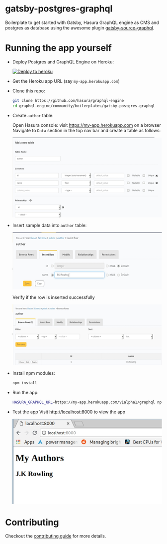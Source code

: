 # gatsby-postgres-graphql

Boilerplate to get started with Gatsby, Hasura GraphQL engine as CMS and postgres as database using the awesome plugin [gatsby-source-graphql](https://github.com/gatsbyjs/gatsby/tree/master/packages/gatsby-source-graphql).

# Running the app yourself

- Deploy Postgres and GraphQL Engine on Heroku:
  
  [![Deploy to
  heroku](https://www.herokucdn.com/deploy/button.svg)](https://heroku.com/deploy?template=https://github.com/hasura/graphql-engine-heroku)
- Get the Heroku app URL (say `my-app.herokuapp.com`)
- Clone this repo:
  ```bash
  git clone https://github.com/hasura/graphql-engine
  cd graphql-engine/community/boilerplates/gatsby-postgres-graphql
  ```

- Create `author` table:
  
  Open Hasura console: visit https://my-app.herokuapp.com on a browser  
  Navigate to `Data` section in the top nav bar and create a table as follows:

  ![Create author table](./assets/add_table.jpg)

- Insert sample data into `author` table:

  ![Insert data into author table](./assets/insert_data.jpg)

  Verify if the row is inserted successfully

  ![Insert data into author table](./assets/browse_rows.jpg)

- Install npm modules:
  ```bash
  npm install
  ```

- Run the app:
  ```bash
  HASURA_GRAPHQL_URL=https://my-app.herokuapp.com/v1alpha1/graphql npm run develop
  ```
- Test the app
  Visit [http://localhost:8000](http://localhost:8000) to view the app

  ![Demo app](./assets/test_app.jpg)

# Contributing

Checkout the [contributing guide](../../../CONTRIBUTING.md#community-content) for more details.
